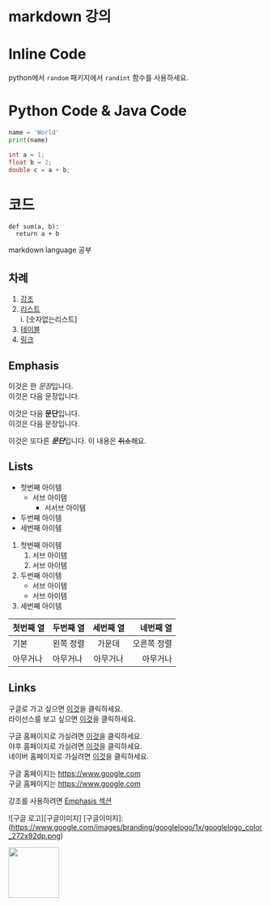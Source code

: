# markdown 강의

# Inline Code

python에서 `random` 패키지에서 `randint` 함수를 사용하세요.

# Python Code & Java Code

```python
name = 'World'
print(name)
```

```java
int a = 1;
float b = 2;
double c = a + b;
```

# 코드
    def sum(a, b):
      return a + b

markdown language 공부

## 차례
1. [강조](#Emphasis)
2. [리스트](#Lists)  
  i. [숫자없는리스트]
4. [테이블](#Tables)
5. [링크](#Links)

## Emphasis

이것은 한 *문장*입니다.  
이것은 다음 문장입니다.

이것은 다음 **문단**입니다.  
이것은 다음 문장입니다.

이것은 또다른 ***문단***입니다.
이 내용은 ~~취소~~해요.

## Lists

- 첫번째 아이템  
  - 서브 아이템  
    - 서서브 아이템
- 두번째 아이템
- 세번째 아이템

1. 첫번째 아이템  
   1. 서브 아이템
   2. 서브 아이템
2. 두번째 아이템
   - 서브 아이템
   - 서브 아이템
3. 세번째 아이템

| 첫번째 열 | 두번째 열 | 세번째 열 | 네번째 열 |
|---------|:--------|:-------:|-------:|
| 기본 | 왼쪽 정렬 | 가운데 | 오른쪽 정렬 |
| 아무거나 | 아무거나 | 아무거나 | 아무거나 |

## Links
구글로 가고 싶으면 [이것](https://www.google.com)을 클릭하세요.  
라이선스를 보고 싶으면 [이것](./License)을 클릭하세요.

구글 홈페이지로 가실려면 [이것][1]을 클릭하세요.  
야후 홈페이지로 가실려면 [이것][2]을 클릭하세요.  
네이버 홈페이지로 가실려면 [이것][3]을 클릭하세요.

[1]: https://www.google.com
[2]: https://www.yahoo.co.jp
[3]: https://www.naver.com

구글 홈페이지는 https://www.google.com  
구글 홈페이지는 <https://www.google.com>

강조를 사용하려면 [Emphasis 섹션](#Emphasis-is-Here)

![구글 로고][구글이미지]
[구글이미지]:(https://www.google.com/images/branding/googlelogo/1x/googlelogo_color_272x92dp.png)

<img
src="https://www.google.com/images/branding/googlelogo/1x/googlelogo_color_272x92dp.png" width = 100>
